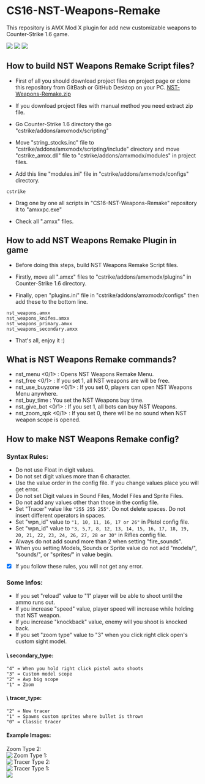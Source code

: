 # CS16-NST-Weapons-Remake
This repository is AMX Mod X plugin for add new customizable weapons to Counter-Strike 1.6 game.

![](https://img.shields.io/badge/language-pawn-a68762?style=flat) ![](https://img.shields.io/badge/game-cs16-yellow?style=flat) ![](https://img.shields.io/badge/license-GNU-green?style=flat)

## How to build NST Weapons Remake Script files?
* First of all you should download project files on project page or clone this repository from GitBash or GitHub Desktop on your PC. [NST-Weapons-Remake.zip](https://github.com/Kruziikrel1/CS16-NST-Weapons-Remake)

* If you download project files with manual method you need extract zip file.

* Go Counter-Strike 1.6 directory the go "cstrike/addons/amxmodx/scripting"

* Move "string_stocks.inc" file to "cstrike/addons/amxmodx/scripting/include" directory and move "cstrike_amxx.dll" file to "cstrike/addons/amxmodx/modules" in project files.

* Add this line "modules.ini" file in "cstrike/addons/amxmodx/configs" directory.
```
cstrike
```

* Drag one by one all scripts in "CS16-NST-Weapons-Remake" repository it to "amxxpc.exe"

* Check all ".amxx" files.

## How to add NST Weapons Remake Plugin in game
* Before doing this steps, build NST Weapons Remake Script files.

* Firstly, move all ".amxx" files to "cstrike/addons/amxmodx/plugins" in Counter-Strike 1.6 directory.

* Finally, open "plugins.ini" file in "cstrike/addons/amxmodx/configs" then add these to the bottom line.
```
nst_weapons.amxx
nst_weapons_knifes.amxx
nst_weapons_primary.amxx
nst_weapons_secondary.amxx
```

* That's all, enjoy it :)

## What is NST Weapons Remake commands?
* nst_menu <0/1> : Opens NST Weapons Remake Menu.
* nst_free <0/1> : If you set 1, all NST weapons are will be free.
* nst_use_buyzone <0/1> : If you set 0, players can open NST Weapons Menu anywhere.
* nst_buy_time <Second> : You set the NST Weapons buy time.
* nst_give_bot <0/1> : If you set 1, all bots can buy NST Weapons.
* nst_zoom_spk <0/1> : If you set 0, there will be no sound when NST weapon scope is opened.

## How to make NST Weapons Remake config?
### Syntax Rules:

* Do not use Float in digit values.
* Do not set digit values more than 6 character.
* Use the value order in the config file. If you change values place you will get error.
* Do not set Digit values in Sound Files, Model Files and Sprite Files.
* Do not add any values other than those in the config file.
* Set "Tracer" value like `"255 255 255"`. Do not delete spaces. Do not insert different operators in spaces.
* Set "wpn_id" value to `"1, 10, 11, 16, 17 or 26"` in Pistol config file. 
* Set "wpn_id" value to `"3, 5,7, 8, 12, 13, 14, 15, 16, 17, 18, 19, 20, 21, 22, 23, 24, 26, 27, 28 or 30"`
  in Rifles config file.
* Always do not add sound more than 2 when setting "fire_sounds".
* When you setting Models, Sounds or Sprite value do not add "models/", "sounds/", or "sprites/" in value begin.

- [x] If you follow these rules, you will not get any error.
  
### Some Infos:
- If you set "reload" value to "1" player will be able to shoot until the ammo runs out.
- If you increase "speed" value, player speed will increase while holding that NST weapon.
- If you increase "knockback" value, enemy will you shoot is knocked back.
- If you set "zoom type" value to "3" when you click right click open's custom sight model.
 #### \ secondary_type:
  ```
"4" = When you hold right click pistol auto shoots
"3" = Custom model scope
"2" = Awp big scope
"1" = Zoom
  ```
 #### \ tracer_type:
  ```
"2" = New tracer
"1" = Spawns custom sprites where bullet is thrown
"0" = Classic tracer
  ```
#### Example Images:
  <figcaption>Zoom Type 2:</figcaption>
  <img align="left" src="https://user-images.githubusercontent.com/61029407/145606543-be9f25c0-c95e-433e-a07c-6caa387c611f.png">
  <figcaption>Zoom Type 1:</figcaption>
  <img align="left" src="https://user-images.githubusercontent.com/61029407/145606547-1ee78ada-9518-4112-9083-64ea448dea49.png">
  <figcaption>Tracer Type 2:</figcaption>
  <img align="left" src="https://user-images.githubusercontent.com/61029407/145606552-865bfc80-e52c-4607-ac37-edb956a25638.png">
  <figcaption>Tracer Type 1:</figcaption>
  <img align="left" src="https://user-images.githubusercontent.com/61029407/145606554-98dbaad5-06c0-47c0-8831-576f1d38fdc7.png">

